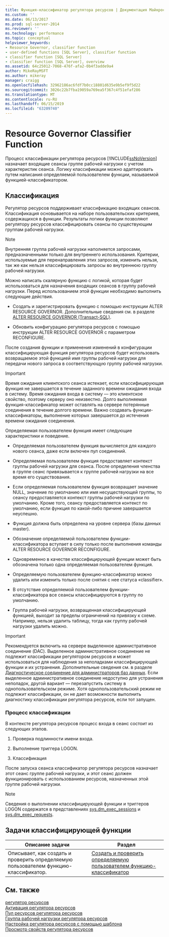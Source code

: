 ```yaml
---
title: Функция-классификатор регулятора ресурсов | Документация Майкрософт
ms.custom: ''
ms.date: 06/13/2017
ms.prod: sql-server-2014
ms.reviewer: ''
ms.technology: performance
ms.topic: conceptual
helpviewer_keywords:
- Resource Governor, classifier function
- user-defined functions [SQL Server], classifier function
- classifier function [SQL Server]
- classifier function [SQL Server], overview
ms.assetid: 64c25012-7068-476f-afa2-0b4f3adde9a4
author: MikeRayMSFT
ms.author: mikeray
manager: craigg
ms.openlocfilehash: 32962186ac6fdf7b0cc18801d635e9b5ef9f5d22
ms.sourcegitcommit: 3026c22b7fba19059a769ea5f367c4f51efaf286
ms.translationtype: MT
ms.contentlocale: ru-RU
ms.lasthandoff: 06/15/2019
ms.locfileid: "63209740"
---
```

# <a name="resource-governor-classifier-function"></a>Resource Governor Classifier Function
  Процесс классификации регулятора ресурсов [!INCLUDE[ssNoVersion](../../includes/ssnoversion-md.md)] назначает входящие сеансы группе рабочей нагрузки с учетом характеристик сеанса. Логику классификации можно адаптировать путем написания определяемой пользователем функции, называемой функцией-классификатором.  
  
## <a name="classification"></a>Классификация  
 Регулятор ресурсов поддерживает классификацию входящих сеансов. Классификация основывается на наборе пользовательских критериев, содержащихся в функции. Результаты логики функции позволяют регулятору ресурсов классифицировать сеансы по существующим группам рабочей нагрузки.  
  
> [!NOTE]  
>  Внутренняя группа рабочей нагрузки наполняется запросами, предназначенными только для внутреннего использования. Критерии, используемые для перенаправления этих запросов, изменить нельзя, так же как нельзя классифицировать запросы во внутреннюю группу рабочей нагрузки.  
  
 Можно написать скалярную функцию с логикой, которая будет использоваться для назначения входящих сеансов в группу рабочей нагрузки. Перед использованием этой функции необходимо выполнить следующие действия.  
  
-   Создать и зарегистрировать функцию с помощью инструкции ALTER RESOURCE GOVERNOR. Дополнительные сведения см. в разделе [ALTER RESOURCE GOVERNOR (Transact-SQL)](/sql/t-sql/statements/alter-resource-governor-transact-sql).  
  
-   Обновить конфигурацию регулятора ресурсов с помощью инструкции ALTER RESOURCE GOVERNOR с параметром RECONFIGURE.  
  
 После создания функции и применения изменений в конфигурации классифицирующая функция регулятора ресурсов будет использовать возвращаемое этой функцией имя группы рабочей нагрузки для передачи нового запроса в соответствующую группу рабочей нагрузки.  
  
> [!IMPORTANT]  
>  Время ожидания клиентского сеанса истекает, если классифицирующая функция не завершается в течение заданного времени ожидания входа в систему. Время ожидания входа в систему — это клиентское свойство, поэтому серверу оно неизвестно. Долго выполняемая функция-классификатор может оставлять на сервере потерянные соединения в течение долгого времени. Важно создавать функции-классификаторы, выполнение которых завершается до истечения времени ожидания соединения.  
  
 Определяемая пользователем функция имеет следующие характеристики и поведение.  
  
-   Определяемая пользователем функция вычисляется для каждого нового сеанса, даже если включен пул соединений.  
  
-   Определяемая пользователем функция предоставляет контекст группы рабочей нагрузки для сеанса. После определения членства в группе сеанс привязывается к группе рабочей нагрузки на все время его существования.  
  
-   Если определяемая пользователем функция возвращает значение NULL, значение по умолчанию или имя несуществующей группы, то сеансу предоставляется контекст группы рабочей нагрузки по умолчанию. Кроме того, сеансу предоставляется контекст по умолчанию, если функция по какой-либо причине завершается неуспешно.  
  
-   Функция должна быть определена на уровне сервера (базы данных master).  
  
-   Обозначение определяемой пользователем функции-классификатора вступает в силу только после выполнения команды ALTER RESOURCE GOVERNOR RECONFIGURE.  
  
-   Одновременно в качестве классифицирующей функции может быть обозначена только одна определяемая пользователем функция.  
  
-   Определяемую пользователем функцию-классификатор можно удалить или изменить только после снятия с нее статуса «classifier».  
  
-   В отсутствие определяемой пользователем функции-классификатора все сеансы классифицируются в группу по умолчанию.  
  
-   Группа рабочей нагрузки, возвращенная классифицирующей функцией, выходит за пределы ограничений на привязку к схеме. Например, нельзя удалить таблицу, тогда как группу рабочей нагрузки удалить можно.  
  
> [!IMPORTANT]  
>  Рекомендуется включить на сервере выделенное административное соединение (DAC). Выделенное административное соединение не подлежит классификации регулятором ресурсов и может использоваться для наблюдения за неполадками классифицирующей функции и их устранения. Дополнительные сведения см. в разделе [Диагностическое соединение для администраторов баз данных](../../database-engine/configure-windows/diagnostic-connection-for-database-administrators.md). Если выделенное административное соединение недоступно для устранения неполадок, другой вариант — перезапустить систему в однопользовательском режиме. Хотя однопользовательский режим не подлежит классификации, он не дает возможности выполнить диагностику классификации регулятора ресурсов, если тот запущен.  
  
### <a name="classification-process"></a>Процесс классификации  
 В контексте регулятора ресурсов процесс входа в сеанс состоит из следующих этапов.  
  
1.  Проверка подлинности имени входа.  
  
2.  Выполнение триггера LOGON.  
  
3.  Классификация  
  
 После запуска сеанса классификатор регулятора ресурсов назначает этот сеанс группе рабочей нагрузки, и этот сеанс должен функционировать с использованием ресурсов, назначенных этой группе рабочей нагрузки.  
  
> [!NOTE]  
>  Сведения о выполнении классифицирующей функции и триггеров LOGON содержатся в представлениях [sys.dm_exec_sessions](/sql/relational-databases/system-dynamic-management-views/sys-dm-exec-sessions-transact-sql) и [sys.dm_exec_requests](/sql/relational-databases/system-dynamic-management-views/sys-dm-exec-requests-transact-sql).  
  
## <a name="classification-function-tasks"></a>Задачи классифицирующей функции  
  
|Описание задачи|Раздел|  
|----------------------|-----------|  
|Описывает, как создать и проверить определяемую пользователем функцию-классификатор.|[Создать и проверить определяемую пользователем функцию-классификатор](create-and-test-a-classifier-user-defined-function.md)|  
  
## <a name="see-also"></a>См. также  
 [регулятор ресурсов](resource-governor.md)   
 [Активация регулятора ресурсов](enable-resource-governor.md)   
 [Пул ресурсов регулятора ресурсов](resource-governor-resource-pool.md)   
 [Группа рабочей нагрузки регулятора ресурсов](resource-governor-workload-group.md)   
 [Настройка регулятора ресурсов с помощью шаблона](configure-resource-governor-using-a-template.md)   
 [Просмотр свойств регулятора ресурсов](view-resource-governor-properties.md)  
  
  
